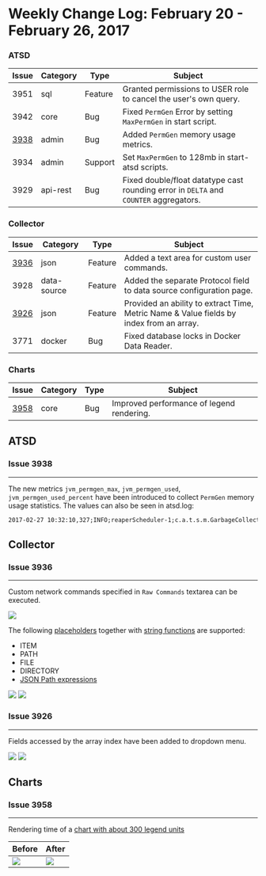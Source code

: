 # Weekly Change Log: February 20 - February 26, 2017

### ATSD

| Issue| Category    | Type    | Subject                                                                              |
|------|-------------|---------|--------------------------------------------------------------------------------------|
| 3951 | sql         | Feature | Granted permissions to USER role to cancel the user's own query.                             |
| 3942 | core        | Bug     | Fixed `PermGen` Error by setting `MaxPermGen` in start script.                                   |
| [3938](#issue-3938) | admin       | Bug     | Added `PermGen` memory usage metrics.                                     |
| 3934 | admin       | Support | Set `MaxPermGen` to 128mb in start-atsd scripts.                           |
| 3929 | api-rest    | Bug     | Fixed double/float datatype cast rounding error in `DELTA` and `COUNTER` aggregators. |

### Collector

| Issue| Category    | Type    | Subject                                                                              |
|------|-------------|---------|--------------------------------------------------------------------------------------|
| [3936](#issue-3936) | json        | Feature | Added a text area for custom user commands.                                    |
| 3928 | data-source | Feature | Added the separate Protocol field to data source configuration page. |
| [3926](#issue-3926) | json        | Feature | Provided an ability to extract Time, Metric Name & Value fields by index from an array. |
| 3771 | docker      | Bug     | Fixed database locks in Docker Data Reader.                                        |

### Charts

| Issue| Category    | Type    | Subject                                                                              |
|------|-------------|---------|--------------------------------------------------------------------------------------|
| [3958](#issue-3958) | core   | Bug | Improved performance of legend rendering.                                    |

## ATSD

### Issue 3938
--------------

The new metrics `jvm_permgen_max`, `jvm_permgen_used`, `jvm_permgen_used_percent` have been introduced to collect `PermGen` memory usage statistics.
The values can also be seen in atsd.log:

```txt
2017-02-27 10:32:10,327;INFO;reaperScheduler-1;c.a.t.s.m.GarbageCollectionPoller;Memory Pool="Code Cache" type="Non-heap memory": 9 mb, Memory Pool="PS Eden Space" type="Heap memory": 484 mb, Memory Pool="PS Survivor Space" type="Heap memory": 9 mb, Memory Pool="PS Old Gen" type="Heap memory": 103 mb, Memory Pool="PS Perm Gen" type="Non-heap memory": 63 mb
```

## Collector

### Issue 3936
--------------

Custom network commands specified in `Raw Commands` textarea can be executed.

![](Images/Figure_01.png)

The following [placeholders](https://github.com/axibase/axibase-collector/blob/master/jobs/json.md#placeholders) together with [string functions](https://github.com/axibase/axibase-collector/blob/master/jobs/placeholders.md#string-functions) are supported:
* ITEM
* PATH
* FILE
* DIRECTORY
* [JSON Path expressions](https://github.com/jayway/JsonPath#operators)

![](Images/Figure_02.png)
![](Images/Figure_03.png)

### Issue 3926
--------------

Fields accessed by the array index have been added to dropdown menu.

![](Images/Figure_04.png)
![](Images/Figure_05.png)

## Charts

### Issue 3958
--------------

Rendering time of a [chart with about 300 legend units](https://apps.axibase.com/chartlab/259e3907)

| Before | After |
|--------|-------|
|![](Images/Figure_06.png) | ![](Images/Figure_07.png) |
